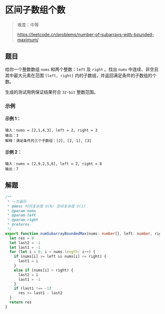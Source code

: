 # 区间子数组个数

> 难度：中等
>
> https://leetcode.cn/problems/number-of-subarrays-with-bounded-maximum/

## 题目

给你一个整数数组 `nums` 和两个整数：`left` 及 `right` 。找出 `nums` 中连续、非空且其中最大元素在范围 `[left, right]` 内的子数组，并返回满足条件的子数组的个数。

生成的测试用例保证结果符合 `32-bit` 整数范围。

### 示例

#### 示例 1：

```
输入：nums = [2,1,4,3], left = 2, right = 3
输出：3
解释：满足条件的三个子数组：[2], [2, 1], [3]
```

#### 示例 2：

```
输入：nums = [2,9,2,5,6], left = 2, right = 8
输出：7
```

## 解题

```ts
/**
 * 一次遍历
 * @desc 时间复杂度 O(N) 空间复杂度 O(1)
 * @param nums
 * @param left
 * @param right
 * @returns
 */
export function numSubarrayBoundedMax(nums: number[], left: number, right: number): number {
  let res = 0
  let last2 = -1
  let last1 = -1
  for (let i = 0; i < nums.length; i++) {
    if (nums[i] >= left && nums[i] <= right) {
      last1 = i
    }
    else if (nums[i] > right) {
      last2 = i
      last1 = -1
    }
    if (last1 !== -1)
      res += last1 - last2
  }
  return res
}
```